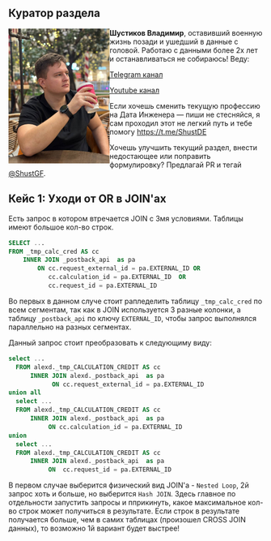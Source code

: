 ## Куратор раздела

<img align="left" width="200" src="../../png/shust.jpg" />

**Шустиков Владимир**, оставивший военную жизнь позади и ушедший в данные с головой. Работаю с данными более 2х лет и останавливаться не собираюсь! Веду:

   [Telegram канал](https://t.me/Shust_DE)
   
   [Youtube канал](https://www.youtube.com/@shust_de)

Если хочешь сменить текущую профессию на Дата Инженера — пиши не стесняйся, я сам проходил этот не легкий путь и тебе помогу https://t.me/ShustDE

Хочешь улучшить текущий раздел, внести недостающее или поправить формулировку? Предлагай PR и тегай [@ShustGF](https://github.com/ShustGF).

## Кейс 1: Уходи от OR в JOIN'ах

Есть запрос в котором втречается JOIN с 3мя условиями. Таблицы имеют большое кол-во строк.

```sql
SELECT ...
FROM _tmp_calc_cred AS cc
    INNER JOIN _postback_api  as pa 
        ON cc.request_external_id = pa.EXTERNAL_ID OR
           cc.calculation_id = pa.EXTERNAL_ID  OR
           cc.request_id = pa.EXTERNAL_ID
```

Во первых в данном случе стоит рапледелить таблицу `_tmp_calc_cred` по всем сегментам, так как в JOIN используется 3 разные колонки, а таблицу `_postback_api` по ключу `EXTERNAL_ID`, чтобы запрос выполнялся параллельно на разных сегментах.

Данный запрос стоит преобразовать к следующиму виду:

```sql
select ...
  FROM alexd._tmp_CALCULATION_CREDIT AS cc
      INNER JOIN alexd._postback_api  as pa
            ON cc.request_external_id = pa.EXTERNAL_ID 
union all
  select ...
  FROM alexd._tmp_CALCULATION_CREDIT AS cc
      INNER JOIN alexd._postback_api  as pa
           ON cc.calculation_id = pa.EXTERNAL_ID
union
  select ...
  FROM alexd._tmp_CALCULATION_CREDIT AS cc
      INNER JOIN alexd._postback_api  as pa
           ON  cc.request_id = pa.EXTERNAL_ID
```

В первом случае выберится физический вид JOIN'а - `Nested Loop`, 2й запрос хоть и больше, но выберится `Hash JOIN`. Здесь главное по отдельности запустить запросы и пприкинуть, какое максимальное кол-во строк может получиться в результате. Если строк в результате получается больше, чем в самих таблицах (произошел CROSS JOIN данных), то возможно 1й вариант будет выстрее!



